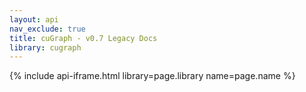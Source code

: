 ```yaml
---
layout: api
nav_exclude: true
title: cuGraph - v0.7 Legacy Docs
library: cugraph
---
```


{% include api-iframe.html library=page.library name=page.name %}